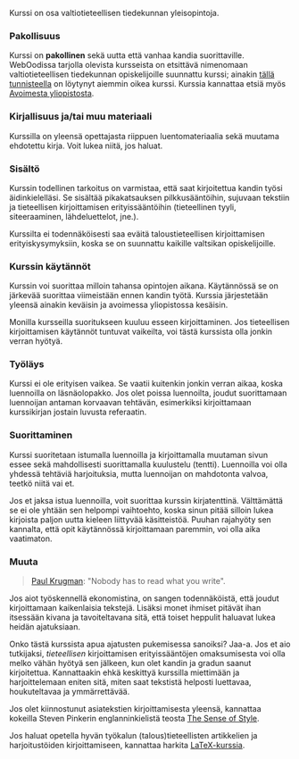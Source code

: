 Kurssi on osa valtiotieteellisen tiedekunnan yleisopintoja.

### Pakollisuus

Kurssi on **pakollinen** sekä uutta että vanhaa kandia suorittaville. WebOodissa tarjolla olevista kursseista on etsittävä nimenomaan valtiotieteellisen tiedekunnan opiskelijoille suunnattu kurssi; ainakin [tällä tunnisteella](https://weboodi.helsinki.fi/hy/opintjakstied.jsp?OpinKohd=2024464) on löytynyt aiemmin oikea kurssi. Kurssia kannattaa etsiä myös [Avoimesta yliopistosta](https://courses.helsinki.fi/fi/open-university/search?search=Tieteellinen+kirjoittaminen).

### Kirjallisuus ja/tai muu materiaali

Kurssilla on yleensä opettajasta riippuen luentomateriaalia sekä muutama ehdotettu kirja. Voit lukea niitä, jos haluat. 

### Sisältö

Kurssin todellinen tarkoitus on varmistaa, että saat kirjoitettua kandin työsi äidinkielelläsi. Se sisältää pikakatsauksen pilkkusääntöihin, sujuvaan tekstiin ja tieteellisen kirjoittamisen erityissääntöihin (tieteellinen tyyli, siteeraaminen, lähdeluettelot, jne.).

Kurssilta ei todennäköisesti saa eväitä taloustieteellisen kirjoittamisen erityiskysymyksiin, koska se on suunnattu kaikille valtsikan opiskelijoille.

### Kurssin käytännöt

Kurssin voi suorittaa milloin tahansa opintojen aikana. Käytännössä se on järkevää suorittaa viimeistään ennen kandin työtä. Kurssia järjestetään yleensä ainakin keväisin ja avoimessa yliopistossa kesäisin.

Monilla kursseilla suoritukseen kuuluu esseen kirjoittaminen. Jos tieteellisen kirjoittamisen käytännöt tuntuvat vaikeilta, voi tästä kurssista olla jonkin verran hyötyä.

### Työläys

Kurssi ei ole erityisen vaikea. Se vaatii kuitenkin jonkin verran aikaa, koska luennoilla on läsnäolopakko. Jos olet poissa luennoilta, joudut suorittamaan luennoijan antaman korvaavan tehtävän, esimerkiksi kirjoittamaan kurssikirjan jostain luvusta referaatin.

### Suorittaminen

Kurssi suoritetaan istumalla luennoilla ja kirjoittamalla muutaman sivun essee sekä mahdollisesti suorittamalla kuulustelu (tentti). Luennoilla voi olla yhdessä tehtäviä harjoituksia, mutta luennoijan on mahdotonta valvoa, teetkö niitä vai et.

Jos et jaksa istua luennoilla, voit suorittaa kurssin kirjatenttinä. Välttämättä se ei ole yhtään sen helpompi vaihtoehto, koska sinun pitää silloin lukea kirjoista paljon uutta kieleen liittyvää käsitteistöä. Puuhan rajahyöty sen kannalta, että opit käytännössä kirjoittamaan paremmin, voi olla aika vaatimaton.

### Muuta

> [Paul Krugman](https://krugman.blogs.nytimes.com/2013/08/18/communicating-economics/ "Communicating Economics"): "Nobody has to read what you write". 

Jos aiot työskennellä ekonomistina, on sangen todennäköistä, että joudut kirjoittamaan kaikenlaisia tekstejä. Lisäksi monet ihmiset pitävät ihan itsessään kivana ja tavoiteltavana sitä, että toiset heppulit haluavat lukea heidän ajatuksiaan.

Onko tästä kurssista apua ajatusten pukemisessa sanoiksi? Jaa-a. Jos et aio tutkijaksi, *tieteellisen* kirjoittamisen erityissääntöjen omaksumisesta voi olla melko vähän hyötyä sen jälkeen, kun olet kandin ja gradun saanut kirjoitettua. Kannattaakin ehkä keskittyä kurssilla miettimään ja harjoittelemaan eniten sitä, miten saat tekstistä helposti luettavaa, houkuteltavaa ja ymmärrettävää. 

Jos olet kiinnostunut asiatekstien kirjoittamisesta yleensä, kannattaa kokeilla Steven Pinkerin englanninkielistä teosta [The Sense of Style](http://stevenpinker.com/publications/sense-style-thinking-persons-guide-writing-21st-century).

Jos haluat opetella hyvän työkalun (talous)tieteellisten artikkelien ja harjoitustöiden kirjoittamiseen, kannattaa harkita [LaTeX-kurssia](https://wiki.helsinki.fi/display/opetussuunnitelma/MAT20004+Latex-kurssi).